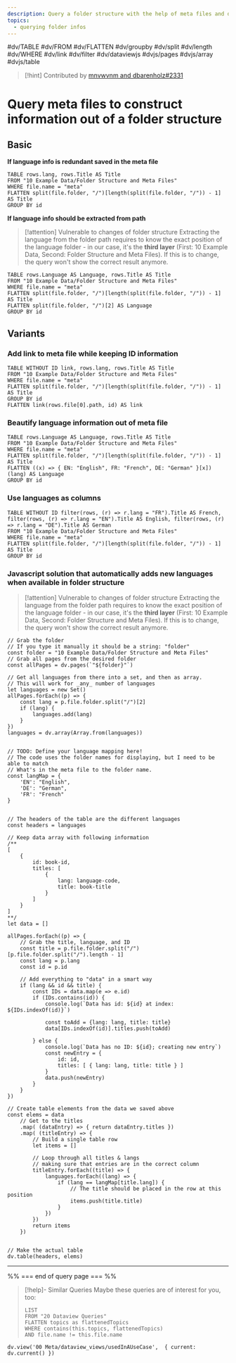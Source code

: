 ```yaml
---
description: Query a folder structure with the help of meta files and display the per ID interconnected information in a table 
topics:
  - querying folder infos
---
```

 #dv/TABLE #dv/FROM #dv/FLATTEN #dv/groupby #dv/split #dv/length #dv/WHERE #dv/link #dv/filter #dv/dataviewjs #dvjs/pages #dvjs/array #dvjs/table

> [!hint] Contributed by [mnvwvnm and dbarenholz#2331](https://discord.com/channels/686053708261228577/1014259487445622855/1018526357006860328)

# Query meta files to construct information out of a folder structure

## Basic 

**If language info is redundant saved in the meta file**
```dataview
TABLE rows.lang, rows.Title AS Title
FROM "10 Example Data/Folder Structure and Meta Files"
WHERE file.name = "meta"
FLATTEN split(file.folder, "/")[length(split(file.folder, "/")) - 1] AS Title
GROUP BY id
```

**If language info should be extracted from path**

> [!attention] Vulnerable to changes of folder structure
> Extracting the language from the folder path requires to know the exact position of the language folder - in our case, it's the **third layer** (First: 10 Example Data, Second: Folder Structure and Meta Files). If this is to change, the query won't show the correct result anymore.

```dataview
TABLE rows.Language AS Language, rows.Title AS Title
FROM "10 Example Data/Folder Structure and Meta Files"
WHERE file.name = "meta"
FLATTEN split(file.folder, "/")[length(split(file.folder, "/")) - 1] AS Title
FLATTEN split(file.folder, "/")[2] AS Language
GROUP BY id
```

## Variants

### Add link to meta file while keeping ID information

```dataview
TABLE WITHOUT ID link, rows.lang, rows.Title AS Title
FROM "10 Example Data/Folder Structure and Meta Files"
WHERE file.name = "meta"
FLATTEN split(file.folder, "/")[length(split(file.folder, "/")) - 1] AS Title
GROUP BY id
FLATTEN link(rows.file[0].path, id) AS link
```

### Beautify language information out of meta file

```dataview
TABLE rows.Language AS Language, rows.Title AS Title
FROM "10 Example Data/Folder Structure and Meta Files"
WHERE file.name = "meta"
FLATTEN split(file.folder, "/")[length(split(file.folder, "/")) - 1] AS Title
FLATTEN ((x) => { EN: "English", FR: "French", DE: "German" }[x])(lang) AS Language
GROUP BY id
```

### Use languages as columns

```dataview
TABLE WITHOUT ID filter(rows, (r) => r.lang = "FR").Title AS French, filter(rows, (r) => r.lang = "EN").Title AS English, filter(rows, (r) => r.lang = "DE").Title AS German
FROM "10 Example Data/Folder Structure and Meta Files"
WHERE file.name = "meta"
FLATTEN split(file.folder, "/")[length(split(file.folder, "/")) - 1] AS Title
GROUP BY id
```

### Javascript solution that automatically adds new languages when available in folder structure

> [!attention] Vulnerable to changes of folder structure
> Extracting the language from the folder path requires to know the exact position of the language folder - in our case, it's the **third layer** (First: 10 Example Data, Second: Folder Structure and Meta Files). If this is to change, the query won't show the correct result anymore.

```dataviewjs
// Grab the folder
// If you type it manually it should be a string: "folder"
const folder = "10 Example Data/Folder Structure and Meta Files"
// Grab all pages from the desired folder
const allPages = dv.pages(`"${folder}"`)

// Get all languages from there into a set, and then as array.
// This will work for _any_ number of languages
let languages = new Set()
allPages.forEach((p) => {
	const lang = p.file.folder.split("/")[2]
	if (lang) {
		languages.add(lang)
	}
})
languages = dv.array(Array.from(languages))


// TODO: Define your language mapping here!
// The code uses the folder names for displaying, but I need to be able to match
// What's in the meta file to the folder name.
const langMap = {
	'EN': "English", 
	'DE': "German",
	'FR': "French"
}


// The headers of the table are the different languages
const headers = languages

// Keep data array with following information
/**
[
	{
		id: book-id,
		titles: [
			{ 
				lang: language-code, 
				title: book-title
			}
		]
	}
]
**/
let data = []

allPages.forEach((p) => {
	// Grab the title, language, and ID
	const title = p.file.folder.split("/")[p.file.folder.split("/").length - 1]
	const lang = p.lang
	const id = p.id

	// Add everything to "data" in a smart way
	if (lang && id && title) {
		const IDs = data.map(e => e.id)
		if (IDs.contains(id)) {
			console.log(`Data has id: ${id} at index: ${IDs.indexOf(id)}`)

			const toAdd = {lang: lang, title: title}
			data[IDs.indexOf(id)].titles.push(toAdd)

		} else {
			console.log(`Data has no ID: ${id}; creating new entry`)
			const newEntry = {
				id: id, 
				titles: [ { lang: lang, title: title } ]
			}
			data.push(newEntry)
		}	
	}
})

// Create table elements from the data we saved above
const elems = data
	// Get to the titles
	.map( (dataEntry) => { return dataEntry.titles })
	.map( (titleEntry) => {
		// Build a single table row
		let items = []
		
		// Loop through all titles & langs
		// making sure that entries are in the correct column
		titleEntry.forEach((title) => {
			languages.forEach((lang) => {
				if (lang == langMap[title.lang]) {
					// The title should be placed in the row at this position
					items.push(title.title)
				}
			})
		})
		return items
	})


// Make the actual table
dv.table(headers, elems)
```

---
%% === end of query page === %%
> [!help]- Similar Queries
> Maybe these queries are of interest for you, too:
> ```dataview
> LIST
> FROM "20 Dataview Queries"
> FLATTEN topics as flattenedTopics
> WHERE contains(this.topics, flattenedTopics)
> AND file.name != this.file.name
> ```

```dataviewjs
dv.view('00 Meta/dataview_views/usedInAUseCase',  { current: dv.current() })
```




